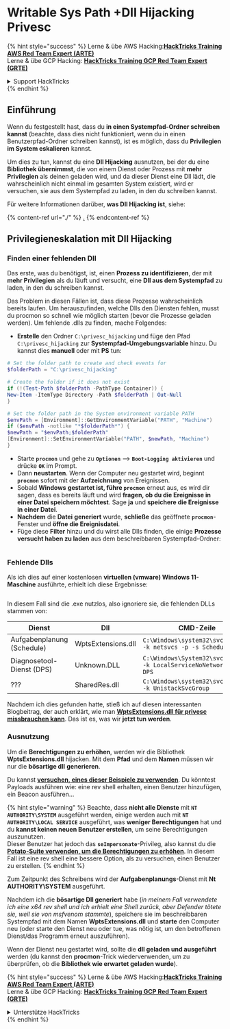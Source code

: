 # Writable Sys Path +Dll Hijacking Privesc

{% hint style="success" %}
Lerne & übe AWS Hacking:<img src="/.gitbook/assets/arte.png" alt="" data-size="line">[**HackTricks Training AWS Red Team Expert (ARTE)**](https://training.hacktricks.xyz/courses/arte)<img src="/.gitbook/assets/arte.png" alt="" data-size="line">\
Lerne & übe GCP Hacking: <img src="/.gitbook/assets/grte.png" alt="" data-size="line">[**HackTricks Training GCP Red Team Expert (GRTE)**<img src="/.gitbook/assets/grte.png" alt="" data-size="line">](https://training.hacktricks.xyz/courses/grte)

<details>

<summary>Support HackTricks</summary>

* Überprüfe die [**Abonnementpläne**](https://github.com/sponsors/carlospolop)!
* **Tritt der** 💬 [**Discord-Gruppe**](https://discord.gg/hRep4RUj7f) oder der [**Telegram-Gruppe**](https://t.me/peass) bei oder **folge** uns auf **Twitter** 🐦 [**@hacktricks\_live**](https://twitter.com/hacktricks\_live)**.**
* **Teile Hacking-Tricks, indem du PRs zu den** [**HackTricks**](https://github.com/carlospolop/hacktricks) und [**HackTricks Cloud**](https://github.com/carlospolop/hacktricks-cloud) GitHub-Repos einreichst.

</details>
{% endhint %}

## Einführung

Wenn du festgestellt hast, dass du **in einen Systempfad-Ordner schreiben kannst** (beachte, dass dies nicht funktioniert, wenn du in einen Benutzerpfad-Ordner schreiben kannst), ist es möglich, dass du **Privilegien im System eskalieren** kannst.

Um dies zu tun, kannst du eine **Dll Hijacking** ausnutzen, bei der du eine **Bibliothek übernimmst**, die von einem Dienst oder Prozess mit **mehr Privilegien** als deinen geladen wird, und da dieser Dienst eine Dll lädt, die wahrscheinlich nicht einmal im gesamten System existiert, wird er versuchen, sie aus dem Systempfad zu laden, in den du schreiben kannst.

Für weitere Informationen darüber, **was Dll Hijacking ist**, siehe:

{% content-ref url="./" %}
[.](./)
{% endcontent-ref %}

## Privilegieneskalation mit Dll Hijacking

### Finden einer fehlenden Dll

Das erste, was du benötigst, ist, einen **Prozess zu identifizieren**, der mit **mehr Privilegien** als du läuft und versucht, eine **Dll aus dem Systempfad** zu laden, in den du schreiben kannst.

Das Problem in diesen Fällen ist, dass diese Prozesse wahrscheinlich bereits laufen. Um herauszufinden, welche Dlls den Diensten fehlen, musst du procmon so schnell wie möglich starten (bevor die Prozesse geladen werden). Um fehlende .dlls zu finden, mache Folgendes:

* **Erstelle** den Ordner `C:\privesc_hijacking` und füge den Pfad `C:\privesc_hijacking` zur **Systempfad-Umgebungsvariable** hinzu. Du kannst dies **manuell** oder mit **PS** tun:
```powershell
# Set the folder path to create and check events for
$folderPath = "C:\privesc_hijacking"

# Create the folder if it does not exist
if (!(Test-Path $folderPath -PathType Container)) {
New-Item -ItemType Directory -Path $folderPath | Out-Null
}

# Set the folder path in the System environment variable PATH
$envPath = [Environment]::GetEnvironmentVariable("PATH", "Machine")
if ($envPath -notlike "*$folderPath*") {
$newPath = "$envPath;$folderPath"
[Environment]::SetEnvironmentVariable("PATH", $newPath, "Machine")
}
```
* Starte **`procmon`** und gehe zu **`Optionen`** --> **`Boot-Logging aktivieren`** und drücke **`OK`** im Prompt.
* Dann **neustarten**. Wenn der Computer neu gestartet wird, beginnt **`procmon`** sofort mit der **Aufzeichnung** von Ereignissen.
* Sobald **Windows** **gestartet ist, führe `procmon`** erneut aus, es wird dir sagen, dass es bereits läuft und wird **fragen, ob du die Ereignisse in einer Datei speichern möchtest**. Sage **ja** und **speichere die Ereignisse in einer Datei**.
* **Nachdem** die **Datei** **generiert** wurde, **schließe** das geöffnete **`procmon`**-Fenster und **öffne die Ereignisdatei**.
* Füge diese **Filter** hinzu und du wirst alle Dlls finden, die einige **Prozesse versucht haben zu laden** aus dem beschreibbaren Systempfad-Ordner:

<figure><img src="../../../.gitbook/assets/image (945).png" alt=""><figcaption></figcaption></figure>

### Fehlende Dlls

Als ich dies auf einer kostenlosen **virtuellen (vmware) Windows 11-Maschine** ausführte, erhielt ich diese Ergebnisse:

<figure><img src="../../../.gitbook/assets/image (607).png" alt=""><figcaption></figcaption></figure>

In diesem Fall sind die .exe nutzlos, also ignoriere sie, die fehlenden DLLs stammen von:

| Dienst                           | Dll                | CMD-Zeile                                                            |
| -------------------------------- | ------------------ | -------------------------------------------------------------------- |
| Aufgabenplanung (Schedule)       | WptsExtensions.dll | `C:\Windows\system32\svchost.exe -k netsvcs -p -s Schedule`          |
| Diagnosetool-Dienst (DPS)       | Unknown.DLL        | `C:\Windows\System32\svchost.exe -k LocalServiceNoNetwork -p -s DPS` |
| ???                              | SharedRes.dll      | `C:\Windows\system32\svchost.exe -k UnistackSvcGroup`                |

Nachdem ich dies gefunden hatte, stieß ich auf diesen interessanten Blogbeitrag, der auch erklärt, wie man [**WptsExtensions.dll für privesc missbrauchen kann**](https://juggernaut-sec.com/dll-hijacking/#Windows\_10\_Phantom\_DLL\_Hijacking\_-\_WptsExtensionsdll). Das ist es, was wir **jetzt tun werden**.

### Ausnutzung

Um die **Berechtigungen zu erhöhen**, werden wir die Bibliothek **WptsExtensions.dll** hijacken. Mit dem **Pfad** und dem **Namen** müssen wir nur die **bösartige dll** **generieren**.

Du kannst [**versuchen, eines dieser Beispiele zu verwenden**](./#creating-and-compiling-dlls). Du könntest Payloads ausführen wie: eine rev shell erhalten, einen Benutzer hinzufügen, ein Beacon ausführen...

{% hint style="warning" %}
Beachte, dass **nicht alle Dienste** mit **`NT AUTHORITY\SYSTEM`** ausgeführt werden, einige werden auch mit **`NT AUTHORITY\LOCAL SERVICE`** ausgeführt, was **weniger Berechtigungen** hat und du **kannst keinen neuen Benutzer erstellen**, um seine Berechtigungen auszunutzen.\
Dieser Benutzer hat jedoch das **`seImpersonate`**-Privileg, also kannst du die [**Potato-Suite verwenden, um die Berechtigungen zu erhöhen**](../roguepotato-and-printspoofer.md). In diesem Fall ist eine rev shell eine bessere Option, als zu versuchen, einen Benutzer zu erstellen.
{% endhint %}

Zum Zeitpunkt des Schreibens wird der **Aufgabenplanungs**-Dienst mit **Nt AUTHORITY\SYSTEM** ausgeführt.

Nachdem ich die **bösartige Dll generiert** habe (_in meinem Fall verwendete ich eine x64 rev shell und ich erhielt eine Shell zurück, aber Defender tötete sie, weil sie von msfvenom stammte_), speichere sie im beschreibbaren Systempfad mit dem Namen **WptsExtensions.dll** und **starte** den Computer neu (oder starte den Dienst neu oder tue, was nötig ist, um den betroffenen Dienst/das Programm erneut auszuführen).

Wenn der Dienst neu gestartet wird, sollte die **dll geladen und ausgeführt** werden (du kannst den **procmon**-Trick wiederverwenden, um zu überprüfen, ob die **Bibliothek wie erwartet geladen wurde**).

{% hint style="success" %}
Lerne & übe AWS Hacking:<img src="/.gitbook/assets/arte.png" alt="" data-size="line">[**HackTricks Training AWS Red Team Expert (ARTE)**](https://training.hacktricks.xyz/courses/arte)<img src="/.gitbook/assets/arte.png" alt="" data-size="line">\
Lerne & übe GCP Hacking: <img src="/.gitbook/assets/grte.png" alt="" data-size="line">[**HackTricks Training GCP Red Team Expert (GRTE)**<img src="/.gitbook/assets/grte.png" alt="" data-size="line">](https://training.hacktricks.xyz/courses/grte)

<details>

<summary>Unterstütze HackTricks</summary>

* Überprüfe die [**Abonnementpläne**](https://github.com/sponsors/carlospolop)!
* **Tritt der** 💬 [**Discord-Gruppe**](https://discord.gg/hRep4RUj7f) oder der [**Telegram-Gruppe**](https://t.me/peass) bei oder **folge** uns auf **Twitter** 🐦 [**@hacktricks\_live**](https://twitter.com/hacktricks\_live)**.**
* **Teile Hacking-Tricks, indem du PRs zu den** [**HackTricks**](https://github.com/carlospolop/hacktricks) und [**HackTricks Cloud**](https://github.com/carlospolop/hacktricks-cloud) GitHub-Repos einreichst.

</details>
{% endhint %}
